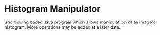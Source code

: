 Histogram Manipulator
=====================

Short swing based Java program which allows manipulatiion of an image's histogram. More operations may be added at a later date.
